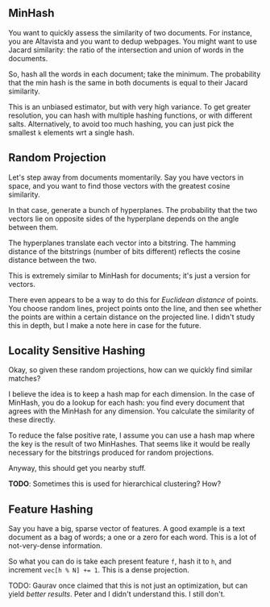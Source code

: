 ## MinHash

You want to quickly assess the similarity of two documents. For
instance, you are Altavista and you want to dedup webpages. You might
want to use Jacard similarity: the ratio of the intersection and union
of words in the documents.

So, hash all the words in each document; take the minimum. The
probability that the min hash is the same in both documents is equal
to their Jacard similarity.

This is an unbiased estimator, but with very high variance. To get
greater resolution, you can hash with multiple hashing functions, or
with different salts. Alternatively, to avoid too much hashing, you
can just pick the smallest `k` elements wrt a single hash.

## Random Projection

Let's step away from documents momentarily. Say you have vectors in
space, and you want to find those vectors with the greatest cosine
similarity.

In that case, generate a bunch of hyperplanes. The probability that
the two vectors lie on opposite sides of the hyperplane depends on the
angle between them.

The hyperplanes translate each vector into a bitstring. The hamming
distance of the bitstrings (number of bits different) reflects the
cosine distance between the two.

This is extremely similar to MinHash for documents; it's just a
version for vectors.

There even appears to be a way to do this for *Euclidean distance* of
points. You choose random lines, project points onto the line, and
then see whether the points are within a certain distance on the
projected line. I didn't study this in depth, but I make a note here
in case for the future.

## Locality Sensitive Hashing

Okay, so given these random projections, how can we quickly find
similar matches?

I believe the idea is to keep a hash map for each dimension. In the
case of MinHash, you do a lookup for each hash: you find every
document that agrees with the MinHash for any dimension. You calculate
the similarity of these directly.

To reduce the false positive rate, I assume you can use a hash map
where the key is the result of two MinHashes. That seems like it would
be really necessary for the bitstrings produced for random
projections.

Anyway, this should get you nearby stuff.

**TODO**: Sometimes this is used for hierarchical clustering? How?

## Feature Hashing

Say you have a big, sparse vector of features. A good example is a
text document as a bag of words; a one or a zero for each word. This
is a lot of not-very-dense information.

So what you can do is take each present feature `f`, hash it to `h`,
and increment `vec[h % N] += 1`. This is a dense projection.

TODO: Gaurav once claimed that this is not just an optimization, but
can yield *better results*. Peter and I didn't understand this. I
still don't.
